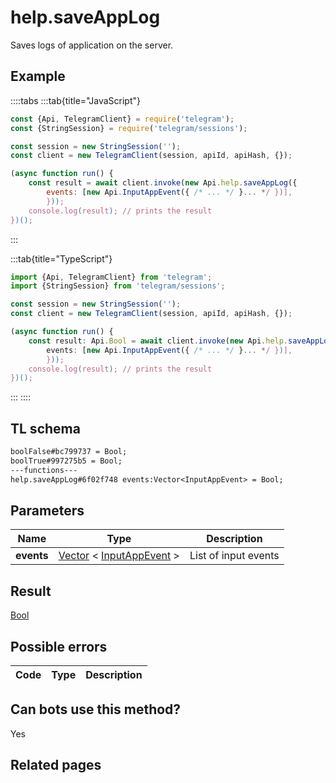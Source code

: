 # help.saveAppLog

Saves logs of application on the server.

## Example

::::tabs
:::tab{title="JavaScript"}

```js
const {Api, TelegramClient} = require('telegram');
const {StringSession} = require('telegram/sessions');

const session = new StringSession('');
const client = new TelegramClient(session, apiId, apiHash, {});

(async function run() {
    const result = await client.invoke(new Api.help.saveAppLog({
		events: [new Api.InputAppEvent({ /* ... */ }... */ })],
		}));
    console.log(result); // prints the result
})();
```

:::

:::tab{title="TypeScript"}

```ts
import {Api, TelegramClient} from 'telegram';
import {StringSession} from 'telegram/sessions';

const session = new StringSession('');
const client = new TelegramClient(session, apiId, apiHash, {});

(async function run() {
    const result: Api.Bool = await client.invoke(new Api.help.saveAppLog({
		events: [new Api.InputAppEvent({ /* ... */ }... */ })],
		}));
    console.log(result); // prints the result
})();
```

:::
::::

## TL schema

```txt
boolFalse#bc799737 = Bool;
boolTrue#997275b5 = Bool;
---functions---
help.saveAppLog#6f02f748 events:Vector<InputAppEvent> = Bool;
```

## Parameters

|    Name    | Type                                                                                                                  | Description          |
| :--------: | --------------------------------------------------------------------------------------------------------------------- | -------------------- |
| **events** | [Vector](https://core.telegram.org/type/Vector%20t) < [InputAppEvent](https://core.telegram.org/type/InputAppEvent) > | List of input events |

## Result

[Bool](https://core.telegram.org/type/Bool)

## Possible errors

| Code | Type | Description |
| :--: | ---- | ----------- |

## Can bots use this method?

Yes

## Related pages
